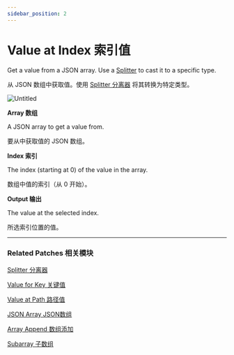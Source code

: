 ```yaml
---
sidebar_position: 2
---
```


# Value at Index 索引值

Get a value from a JSON array. Use a [Splitter](https://www.notion.so/Splitter-6ad291b734314bfdaace0a4b8abf3d91) to cast it to a specific type.

从 JSON 数组中获取值。使用 [Splitter 分离器](https://www.notion.so/Splitter-6ad291b734314bfdaace0a4b8abf3d91) 将其转换为特定类型。

![Untitled](https://s3.us-west-2.amazonaws.com/secure.notion-static.com/af6061f5-a41b-4b5b-a012-038641e3dac3/Untitled.png?X-Amz-Algorithm=AWS4-HMAC-SHA256&X-Amz-Content-Sha256=UNSIGNED-PAYLOAD&X-Amz-Credential=AKIAT73L2G45EIPT3X45%2F20220602%2Fus-west-2%2Fs3%2Faws4_request&X-Amz-Date=20220602T164954Z&X-Amz-Expires=86400&X-Amz-Signature=a61c301f4b8fcbc6ba768e9f5e8fee6f33a585e22fa84a4ce2771d6eb116857a&X-Amz-SignedHeaders=host&response-content-disposition=filename%20%3D%22Untitled.png%22&x-id=GetObject)

**Array 数组**

A JSON array to get a value from.

要从中获取值的 JSON 数组。

**Index 索引**

The index (starting at 0) of the value in the array.

数组中值的索引（从 0 开始）。

**Output 输出**

The value at the selected index.

所选索引位置的值。

------

### Related Patches 相关模块

[Splitter 分离器](https://www.notion.so/Splitter-6ad291b734314bfdaace0a4b8abf3d91)

[Value for Key 关键值](https://www.notion.so/Value-for-Key-5e3c5536dbcf4c0b8a73f1d9fd20a380)

[Value at Path 路径值](https://www.notion.so/Value-at-Path-46243915b4c74c1eb8c5edefb77263eb)

[JSON Array JSON数组](https://www.notion.so/JSON-Array-JSON-c04f26109f71497c95627e1ad6b7cbed)

[Array Append 数组添加](https://www.notion.so/Array-Append-dbfec52d66f94e1db81c8ef5d8bc3606)

[Subarray 子数组](https://www.notion.so/Subarray-ae5b652af97844f2942aad3e639c1f51)
